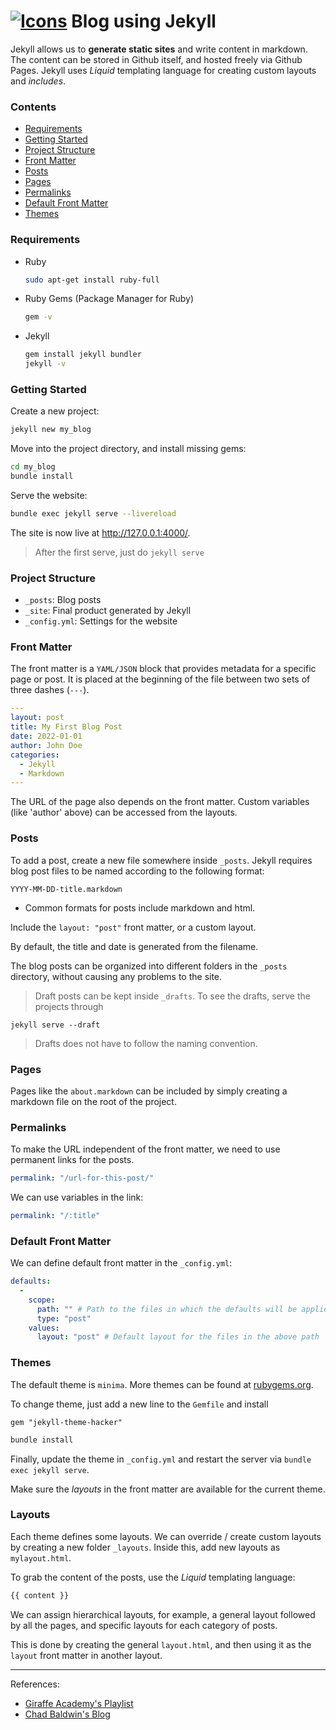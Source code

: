 # [![Icons](https://skillicons.dev/icons?i=ruby)](https://skillicons.dev)  Blog using Jekyll 

Jekyll allows us to **generate static sites** and write content in markdown.
The content can be stored in Github itself, and hosted freely via Github Pages.
Jekyll uses *Liquid* templating language for creating custom layouts and *includes*.

### Contents

- [Requirements](#requirements)
- [Getting Started](#getting-started)
- [Project Structure](#project-structure)
- [Front Matter](#front-matter)
- [Posts](#posts)
- [Pages](#pages)
- [Permalinks](#permalinks)
- [Default Front Matter](#default-front-matter)
- [Themes](#themes)

### Requirements
- Ruby 
  ```bash
  sudo apt-get install ruby-full
  ```
- Ruby Gems (Package Manager for Ruby) 
  ```bash
  gem -v
  ````
- Jekyll 
  ```bash
  gem install jekyll bundler
  jekyll -v
  ```
### Getting Started

Create a new project:
```bash
jekyll new my_blog
```
Move into the project directory, and install missing gems:
```bash
cd my_blog
bundle install
```
Serve the website:
```bash
bundle exec jekyll serve --livereload
```
The site is now live at http://127.0.0.1:4000/. 
> After the first serve, just do `jekyll serve`

### Project Structure

- `_posts`: Blog posts
- `_site`: Final product generated by Jekyll
- `_config.yml`: Settings for the website

### Front Matter

The front matter is a `YAML/JSON` block that provides metadata for a specific page or post.
It is placed at the beginning of the file between two sets of three dashes (`---`). 
```yaml
---
layout: post
title: My First Blog Post
date: 2022-01-01
author: John Doe 
categories:
  - Jekyll
  - Markdown
---
```
The URL of the page also depends on the front matter.
Custom variables (like 'author' above) can be accessed from the layouts.

### Posts

To add a post, create a new file somewhere inside `_posts`.
Jekyll requires blog post files to be named according to the following format:

`YYYY-MM-DD-title.markdown`

- Common formats for posts include markdown and html.

Include the `layout: "post"` front matter, or a custom layout.

By default, the title and date is generated from the filename.

The blog posts can be organized into different folders in the `_posts` directory, without causing any problems to the site.

> Draft posts can be kept inside `_drafts`.
> To see the drafts, serve the projects through
  ```
  jekyll serve --draft
  ```
> Drafts does not have to follow the naming convention.

### Pages

Pages like the `about.markdown` can be included by simply creating a markdown file on the root of the project.

### Permalinks

To make the URL independent of the front matter, we need to use permanent links for the posts.
```yml
permalink: "/url-for-this-post/"
```
We can use variables in the link:
```yml
permalink: "/:title"
```

### Default Front Matter

We can define default front matter in the `_config.yml`:

```yml
defaults:
  - 
    scope:
      path: "" # Path to the files in which the defaults will be applied
      type: "post"
    values:
      layout: "post" # Default layout for the files in the above path
```

### Themes

The default theme is `minima`. More themes can be found at [rubygems.org](https://rubygems.org).

To change theme, just add a new line to the `Gemfile` and install
```Gemfile
gem "jekyll-theme-hacker"
```
```bash
bundle install
```
Finally, update the theme in `_config.yml` and restart the server via `bundle exec jekyll serve`.

Make sure the *layouts* in the front matter are available for the current theme.

### Layouts

Each theme defines some layouts. 
We can override / create custom layouts by creating a new folder `_layouts`.
Inside this, add new layouts as `mylayout.html`.

To grab the content of the posts, use the *Liquid* templating language:
```html
{{ content }}
```
We can assign hierarchical layouts, for example, a general layout followed by all the pages, and specific layouts for each category of posts.

This is done by creating the general `layout.html`, and then using it as the `layout` front matter in another layout. 

---
References: 
- [Giraffe Academy's Playlist](https://youtube.com/playlist?list=PLLAZ4kZ9dFpOPV5C5Ay0pHaa0RJFhcmcB&si=d5X-u4ORJgHZ558h)
- [Chad Baldwin's Blog](https://chadbaldwin.net/2021/03/14/how-to-build-a-sql-blog.html)